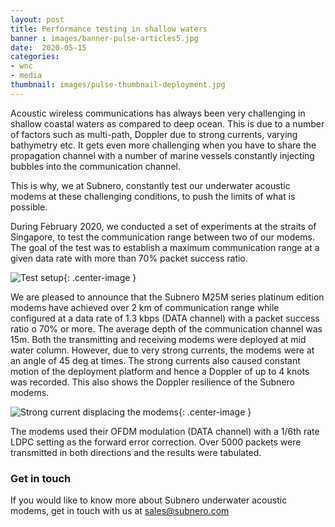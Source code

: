 ```yaml
---
layout: post
title: Performance testing in shallow waters
banner : images/banner-pulse-articles5.jpg
date:  2020-05-15
categories:
- wnc
- media
thumbnail: images/pulse-thumbnail-deployment.jpg
---
```


Acoustic wireless communications has always been very challenging in shallow coastal waters as compared to deep ocean. This is due to a number of factors such as multi-path, Doppler due to strong currents, varying bathymetry etc. It gets even more challenging when you have to share the propagation channel with a number of marine vessels constantly injecting bubbles into the communication channel.

This is why, we at Subnero, constantly test our underwater acoustic modems at these challenging conditions, to push the limits of what is possible.

During February 2020, we conducted a set of experiments at the straits of Singapore, to test the communication range between two of our modems. The goal of the test was to establish a maximum communication range at a given data rate with more than 70% packet success ratio.

![Test setup]({{site.baseurl}}/images/test-setup.jpg){: .center-image  }

We are pleased to announce that the Subnero M25M series platinum edition modems have achieved over 2 km of communication range while configured at a data rate of 1.3 kbps (DATA channel) with a packet success ratio o 70% or more. The average depth of the communication channel was 15m. Both the transmitting and receiving modems were deployed at mid water column. However, due to very strong currents, the modems were at an angle of 45 deg at times. The strong currents also caused constant motion of the deployment platform and hence a Doppler of up to 4 knots was recorded. This also shows the Doppler resilience of the Subnero modems.

![Strong current displacing the modems]({{site.baseurl}}/images/deployment.png){: .center-image  }

The modems used their OFDM modulation (DATA channel) with a 1/6th rate LDPC setting as the forward error correction. Over 5000 packets were transmitted in both directions and the results were tabulated.

### Get in touch
If you would like to know more about Subnero underwater acoustic modems, get in touch with us at sales@subnero.com
